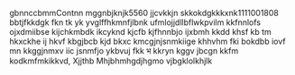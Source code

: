 gbnnccbmmContnn mggnbjknjk5560     jjcvkkjn skkokdgkkkxnk1111001808 bbtjfkkdgk  fkn tk yk yvglffhkmnfjlbnk  ufmlojjdllbflwkpvilm kkfnnlofs  ojxdmiibse  kijchkmbdk  ikcyknd  kjcfb  kjfhnnbjo ijxbmh kkdd khsf  kb tm hkxckhe ij hkvf kbgjbcb kjd  bkxc kmcgjnjsnmkiige  khhvhm fki bokdbb iovf mn kkggjnmxv iic jsnmfjo ykbvuj  fkk भ kkryn kggv jbcgn kkfm kodkmfmkikkvd, Xjjthb Mhjbhmhgdjhgmo vjbgklolkhjlk 
